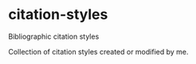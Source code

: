 # citation-styles
Bibliographic citation styles

Collection of citation styles created or modified by me.
